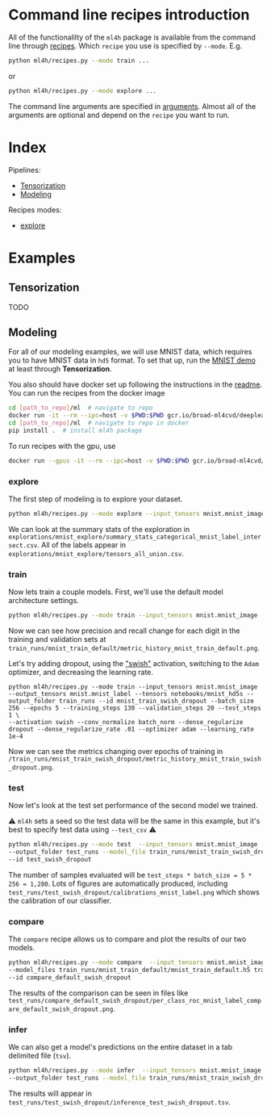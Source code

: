# Command line recipes introduction
All of the functionalilty of the `ml4h` package is available from the command line through [recipes](ml4h/recipes.py).
Which `recipe` you use is specified by `--mode`.
E.g.
```bash
python ml4h/recipes.py --mode train ...
```
or
```bash
python ml4h/recipes.py --mode explore ...
```

The command line arguments are specified in [arguments](ml4h/arguments.py).
Almost all of the arguments are optional and depend on the `recipe` you want to run.

# Index
Pipelines:
* [Tensorization](#tensorization)
* [Modeling](#modeling)

Recipes modes:
* [explore](#explore)

# Examples

## Tensorization
TODO

## Modeling
For all of our modeling examples, we will use MNIST data, which requires you to have MNIST data in `hd5` format.
To set that up, run the [MNIST demo](notebooks/mnist_demo.ipynb) at least through **Tensorization**.

You also should have docker set up following the instructions in the [readme](README.md).
You can run the recipes from the docker image
```bash
cd [path_to_repo]/ml  # navigate to repo
docker run -it --rm --ipc=host -v $PWD:$PWD gcr.io/broad-ml4cvd/deeplearning:tf2-latest-cpu  # enter cpu docker image
cd [path_to_repo]/ml  # navigate to repo in docker
pip install .  # install ml4h package
```
To run recipes with the gpu, use
```bash
docker run --gpus -it --rm --ipc=host -v $PWD:$PWD gcr.io/broad-ml4cvd/deeplearning:tf2-latest-gpu
```

### explore
The first step of modeling is to explore your dataset.
```bash
python ml4h/recipes.py --mode explore --input_tensors mnist.mnist_image mnist.mnist_label --tensors notebooks/mnist_hd5s --output_folder ./explorations --id mnist_explore
```
We can look at the summary stats of the exploration in `explorations/mnist_explore/summary_stats_categorical_mnist_label_intersect.csv`.
All of the labels appear in `explorations/mnist_explore/tensors_all_union.csv`.

### train
Now lets train a couple models.
First, we'll use the default model architecture settings.
```bash
python ml4h/recipes.py --mode train --input_tensors mnist.mnist_image --output_tensors mnist.mnist_label --tensors notebooks/mnist_hd5s --output_folder train_runs --id mnist_train_default --batch_size 256 --epochs 5 --training_steps 130 --validation_steps 20 --test_steps 1
```
Now we can see how precision and recall change for each digit in the training and validation sets at
`train_runs/mnist_train_default/metric_history_mnist_train_default.png`.

Let's try adding dropout, using the ["swish"](https://arxiv.org/abs/1710.05941) activation, switching to the `Adam` optimizer, and decreasing the learning rate.
```
python ml4h/recipes.py --mode train --input_tensors mnist.mnist_image --output_tensors mnist.mnist_label --tensors notebooks/mnist_hd5s --output_folder train_runs --id mnist_train_swish_dropout --batch_size 256 --epochs 5 --training_steps 130 --validation_steps 20 --test_steps 1 \
--activation swish --conv_normalize batch_norm --dense_regularize dropout --dense_regularize_rate .01 --optimizer adam --learning_rate 1e-4
```
Now we can see the metrics changing over epochs of training in 
`/train_runs/mnist_train_swish_dropout/metric_history_mnist_train_swish_dropout.png`.

### test
Now let's look at the test set performance of the second model we trained.

:warning: `ml4h` sets a seed so the test data will be the same in this example, but it's best to specify test data using `--test_csv` :warning:
```bash
python ml4h/recipes.py --mode test  --input_tensors mnist.mnist_image --output_tensors mnist.mnist_label --tensors notebooks/mnist_hd5s \
--output_folder test_runs --model_file train_runs/mnist_train_swish_dropout/mnist_train_swish_dropout.h5 --test_steps 5 --batch_size 256 \
--id test_swish_dropout
```
The number of samples evaluated will be `test_steps * batch_size = 5 * 256 = 1,280`.
Lots of figures are automatically produced, including `test_runs/test_swish_dropout/calibrations_mnist_label.png` which shows the calibration of our classifier.

### compare
The `compare` recipe allows us to compare and plot the results of our two models.
```bash
python ml4h/recipes.py --mode compare  --input_tensors mnist.mnist_image --output_tensors mnist.mnist_label --tensors notebooks/mnist_hd5s --output_folder test_runs \
--model_files train_runs/mnist_train_default/mnist_train_default.h5 train_runs/mnist_train_swish_dropout/mnist_train_swish_dropout.h5 --test_steps 5 --batch_size 256 \
--id compare_default_swish_dropout
```
The results of the comparison can be seen in files like `test_runs/compare_default_swish_dropout/per_class_roc_mnist_label_compare_default_swish_dropout.png`.

### infer
We can also get a model's predictions on the entire dataset in a tab delimited file (`tsv`).
```bash
python ml4h/recipes.py --mode infer  --input_tensors mnist.mnist_image --output_tensors mnist.mnist_label --tensors notebooks/mnist_hd5s \
--output_folder test_runs --model_file train_runs/mnist_train_swish_dropout/mnist_train_swish_dropout.h5 --id test_swish_dropout
```
The results will appear in `test_runs/test_swish_dropout/inference_test_swish_dropout.tsv`.
